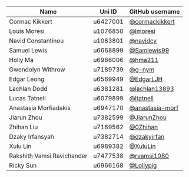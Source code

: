 | Name | Uni ID | GitHub username |
| --- | --- | --- |
| Cormac Kikkert | u6427001 | [@cormackikkert](https://github.com/cormackikkert)
| Louis Moresi | u1076850 | [@lmoresi](http://github.com/lmoresi) |
| Navid Constantinou | u1063801 | [@navidcy](http://github.com/navidcy) |
| Samuel Lewis | u6668899 | [@Samlewis99](https://github.com/Samlewis99) |
| Holly Ma | u6986006 | [@hma211](http://github.com/hma211) |
| Gwendolyn Withrow | u7189739 | [@g-nym](http://github.com/g-nym) |
| Edgar Leong | u6569949 | [@EdgarLJH](http://github.com/EdgarLJH) |
| Lachlan Dodd  | u6381281 | [@lachlan13893](https://github.com/lachlan13893) |
| Lucas Tatnell | u6079899 | [@ltatnell](https://github.com/ltatnell) |
| Anastasia Morfiadakis | u6947170 | [@anastasia-morf](http://github.com/anastasia-morf) |
| Jiarun Zhou | u7382599 | [@JiarunZhou](https://github.com/JiarunZhou) |
| Zhihan Liu | u7169562 | [@0Zhihan](https://github.com/Zhihanliu) |
| Dzaky Irfansyah | u7382714 | [@dzakyirfan](http://github.com/dzakyirfan) |
| Xulu Lin | u6989382 | [@XuluLin](https://github.com/XuluLin) |
| Rakshith Vamsi Ravichander | u7477538 | [@rvamsi1080](https://github.com/rvamsi1080) |
| Ricky Sun | u6966168 | [@Lollypig](https://github.com/Lollypig) |
